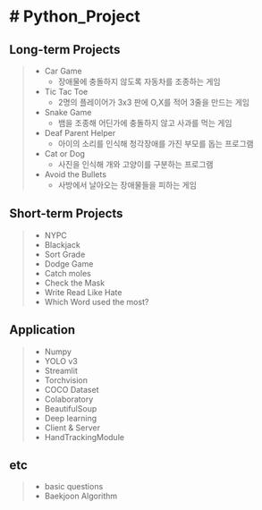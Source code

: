 # # Python_Project

Long-term Projects
-------------
> - Car Game
>   * 장애물에 충돌하지 않도록 자동차를 조종하는 게임
> - Tic Tac Toe
>   * 2명의 플레이어가 3x3 판에 O,X를 적어 3줄을 만드는 게임
> - Snake Game
>   * 뱀을 조종해 어딘가에 충돌하지 않고 사과를 먹는 게임 
> - Deaf Parent Helper
>   * 아이의 소리를 인식해 청각장애를 가진 부모를 돕는 프로그램
> - Cat or Dog
>   * 사진을 인식해 개와 고양이를 구분하는 프로그램
> - Avoid the Bullets
>   * 사방에서 날아오는 장애물들을 피하는 게임

Short-term Projects
-------------
> - NYPC
> - Blackjack
> - Sort Grade
> - Dodge Game
> - Catch moles
> - Check the Mask
> - Write Read Like Hate 
> - Which Word used the most?

Application
----------
> - Numpy
> - YOLO v3
> - Streamlit
> - Torchvision
> - COCO Dataset
> - Colaboratory
> - BeautifulSoup
> - Deep learning
> - Client & Server
> - HandTrackingModule

etc
---
> - basic questions
> - Baekjoon Algorithm
